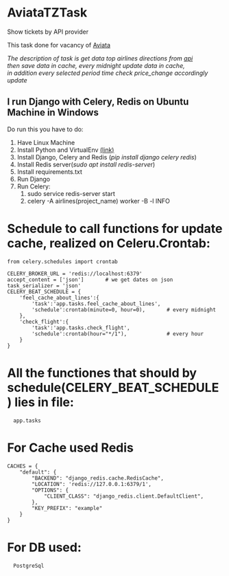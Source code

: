 # AviataTZTask
Show tickets by API provider

This task done for vacancy of [Aviata](https://aviata.kz/) <br/>

*The description of task is get data top airlines directions from [api](https://docs.kiwi.com/booking/) <br/>
then save data in cache, every midnight update data in cache, <br/> in addition every selected period time check price_change accordingly update*

## I run Django with Celery, Redis on Ubuntu Machine in Windows
Do run this you have to do:
 1. Have Linux Machine
 2. Install Python and VirtualEnv [(link)](https://www.digitalocean.com/community/tutorials/how-to-install-django-and-set-up-a-development-environment-on-ubuntu-16-04)
 3. Install Django, Celery and Redis (*pip install django celery redis*) 
 4. Install Redis server(*sudo apt install redis-serve*r)
 5. Install requirements.txt 
 6. Run Django 
 7. Run Celery: 
    1. sudo service redis-server start
    2. celery -A airlines(project_name) worker -B -l INFO
 
# Schedule to call functions for update cache, realized on Celeru.Crontab:
```
from celery.schedules import crontab

CELERY_BROKER_URL = 'redis://localhost:6379'
accept_content = ['json']       # we get dates on json
task_serializer = 'json'
CELERY_BEAT_SCHEDULE = {
    'feel_cache_about_lines':{
        'task':'app.tasks.feel_cache_about_lines',
        'schedule':crontab(minute=0, hour=0),       # every midnight
    },
    'check_flight':{
        'task':'app.tasks.check_flight',
        'schedule':crontab(hour="*/1"),             # every hour
    }
}
```
 
# All the functiones that should by schedule(CELERY_BEAT_SCHEDULE) lies in file:
      app.tasks

# For Cache used Redis 
```
CACHES = {
    "default": {
        "BACKEND": "django_redis.cache.RedisCache",
        "LOCATION": 'redis://127.0.0.1:6379/1',
        "OPTIONS": {
            "CLIENT_CLASS": "django_redis.client.DefaultClient",
        },
        "KEY_PREFIX": "example"
    }
}

```

# For DB used:
      PostgreSql
     
 

